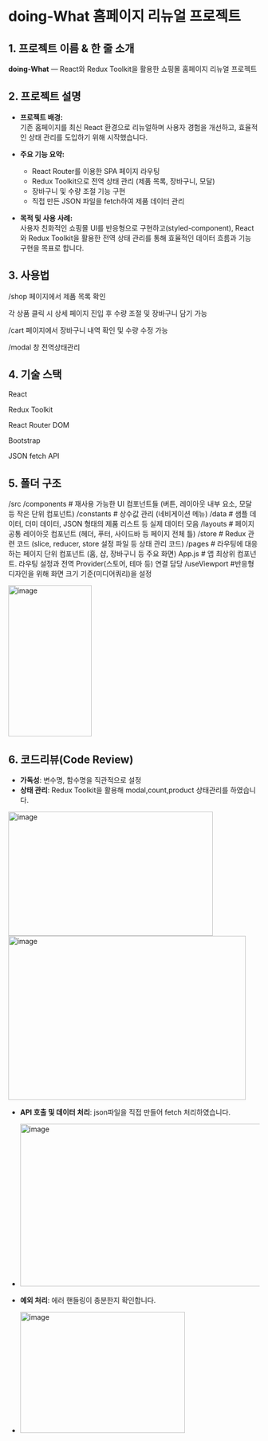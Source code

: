 # doing-What 홈페이지 리뉴얼 프로젝트

## 1. 프로젝트 이름 & 한 줄 소개  
**doing-What** — React와 Redux Toolkit을 활용한 쇼핑몰 홈페이지 리뉴얼 프로젝트

## 2. 프로젝트 설명
- **프로젝트 배경:**  
  기존 홈페이지를 최신 React 환경으로 리뉴얼하며 사용자 경험을 개선하고, 효율적인 상태 관리를 도입하기 위해 시작했습니다.

- **주요 기능 요약:**  
  - React Router를 이용한 SPA 페이지 라우팅  
  - Redux Toolkit으로 전역 상태 관리 (제품 목록, 장바구니, 모달)  
  - 장바구니 및 수량 조절 기능 구현  
  - 직접 만든 JSON 파일을 fetch하여 제품 데이터 관리  

- **목적 및 사용 사례:**  
사용자 친화적인 쇼핑몰 UI를 반응형으로 구현하고(styled-component), React와 Redux Toolkit을 활용한 전역 상태 관리를 통해 효율적인 데이터 흐름과 기능 구현을 목표로 합니다.

## 3. 사용법

/shop 페이지에서 제품 목록 확인

각 상품 클릭 시 상세 페이지 진입 후 수량 조절 및 장바구니 담기 가능

/cart 페이지에서 장바구니 내역 확인 및 수량 수정 가능

/modal 창 전역상태관리

## 4. 기술 스택

React

Redux Toolkit

React Router DOM

Bootstrap  

JSON fetch API

## 5. 폴더 구조
/src
  /components    # 재사용 가능한 UI 컴포넌트들 (버튼, 레이아웃 내부 요소, 모달 등 작은 단위 컴포넌트)
  /constants    # 상수값 관리 (네비게이션 메뉴)
  /data         # 샘플 데이터, 더미 데이터, JSON 형태의 제품 리스트 등 실제 데이터 모음
  /layouts      # 페이지 공통 레이아웃 컴포넌트 (헤더, 푸터, 사이드바 등 페이지 전체 틀)
  /store        # Redux 관련 코드 (slice, reducer, store 설정 파일 등 상태 관리 코드)
  /pages        # 라우팅에 대응하는 페이지 단위 컴포넌트 (홈, 샵, 장바구니 등 주요 화면)
  App.js        # 앱 최상위 컴포넌트. 라우팅 설정과 전역 Provider(스토어, 테마 등) 연결 담당
  /useViewport  #반응형 디자인을 위해 화면 크기 기준(미디어쿼리)을 설정
  
<img width="167" height="303" alt="image" src="https://github.com/user-attachments/assets/26c81706-23f5-44aa-a77a-d221f41504a5" />


  ## 6. 코드리뷰(Code Review)

- **가독성**: 변수명, 함수명을 직관적으로 설정    
- **상태 관리**: Redux Toolkit을 활용해 modal,count,product 상태관리를 하였습니다.
<img width="410" height="249" alt="image" src="https://github.com/user-attachments/assets/3bc7bf0b-d180-4c79-8554-8cb7e6f7a049" />
<img width="476" height="329" alt="image" src="https://github.com/user-attachments/assets/a6b16115-3033-4c1d-9508-9744550df0de" />

- **API 호출 및 데이터 처리**: json파일을 직접 만들어 fetch 처리하였습니다.
- <img width="622" height="326" alt="image" src="https://github.com/user-attachments/assets/2902fb27-d64d-400a-8dbc-446df969bc22" />

- **예외 처리**: 에러 핸들링이 충분한지 확인합니다.
- <img width="330" height="243" alt="image" src="https://github.com/user-attachments/assets/9b852709-ca6e-4797-9ab5-b438341ae850" />








